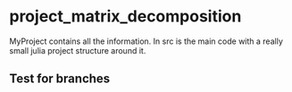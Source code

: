# project_matrix_decomposition
MyProject contains all the information. In src is the main code with a really small julia project structure around it.

## Test for branches